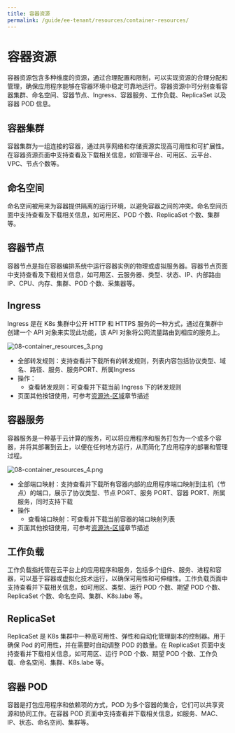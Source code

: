 ```yaml
---
title: 容器资源
permalink: /guide/ee-tenant/resources/container-resources/
---
```


# 容器资源

容器资源包含多种维度的资源，通过合理配置和限制，可以实现资源的合理分配和管理，确保应用程序能够在容器环境中稳定可靠地运行。容器资源中可分别查看容器集群、命名空间、容器节点、Ingress、容器服务、工作负载、ReplicaSet 以及容器 POD 信息。

## 容器集群

容器集群为一组连接的容器，通过共享网络和存储资源实现高可用性和可扩展性。在容器资源页面中支持查看及下载相关信息，如管理平台、可用区、云平台、VPC、节点个数等。

## 命名空间

命名空间被用来为容器提供隔离的运行环境，以避免容器之间的冲突。命名空间页面中支持查看及下载相关信息，如可用区、POD 个数、ReplicaSet 个数、集群等。

## 容器节点

容器节点是指在容器编排系统中运行容器实例的物理或虚拟服务器。容器节点页面中支持查看及下载相关信息，如可用区、云服务器、类型、状态、IP、内部路由 IP、CPU、内存、集群、POD 个数、采集器等。

## Ingress

Ingress 是在 K8s 集群中公开 HTTP 和 HTTPS 服务的一种方式，通过在集群中创建一个 API 对象来实现此功能，该 API 对象将公网流量路由到相应的服务上。

![08-container_resources_3.png](https://yunshan-guangzhou.oss-cn-beijing.aliyuncs.com/pub/pic/202304266448dfd092f9a.png)

- 全部转发规则：支持查看并下载所有的转发规则，列表内容包括协议类型、域名、路径、服务、服务PORT、所属Ingress
- 操作：
  - 查看转发规则：可查看并下载当前 Ingress 下的转发规则
- 页面其他按钮使用，可参考[资源池-区域](./network-resources/)章节描述

## 容器服务

容器服务是一种基于云计算的服务，可以将应用程序和服务打包为一个或多个容器，并将其部署到云上，以便在任何地方运行，从而简化了应用程序的部署和管理过程。

![08-container_resources_4.png](https://yunshan-guangzhou.oss-cn-beijing.aliyuncs.com/pub/pic/202304266448e6b382c9a.png)

- 全部端口映射：支持查看并下载所有容器内部的应用程序端口映射到主机（节点）的端口，展示了协议类型、节点 PORT、服务 PORT、容器 PORT、所属服务，同时支持下载
- 操作
  - 查看端口映射：可查看并下载当前容器的端口映射列表
- 页面其他按钮使用，可参考[资源池-区域](./network-resources/)章节描述

## 工作负载

工作负载指托管在云平台上的应用程序和服务，包括多个组件、服务、进程和容器，可以基于容器或虚拟化技术运行，以确保可用性和可伸缩性。工作负载页面中支持查看并下载相关信息，如可用区、类型、运行 POD 个数、期望 POD 个数、ReplicaSet 个数、命名空间、集群、K8s.labe 等。

## ReplicaSet

ReplicaSet 是 K8s 集群中一种高可用性、弹性和自动化管理副本的控制器。用于确保 Pod 的可用性，并在需要时自动调整 POD 的数量。在 ReplicaSet 页面中支持查看并下载相关信息，如可用区、运行 POD 个数、期望 POD 个数、工作负载、命名空间、集群、K8s.labe 等。

## 容器 POD

容器是打包应用程序和依赖项的方式，POD 为多个容器的集合，它们可以共享资源和协同工作。在容器 POD 页面中支持查看并下载相关信息，如服务、MAC、IP、状态、命名空间、集群等。
